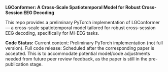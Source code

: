 **LGConformer: A Cross-Scale Spatiotemporal Model for Robust Cross-Session EEG Decoding**

This repo provides a preliminary PyTorch implementation of LGConformer — a cross-scale spatiotemporal model tailored for robust cross-session EEG decoding, specifically for MI-EEG tasks.

**Code Status:**
Current content: Preliminary PyTorch implementation (not full version).
Full code release: Scheduled after the corresponding paper is accepted. This is to accommodate potential model/code adjustments needed from future peer review feedback, as the paper is still in the pre-publication stage.
